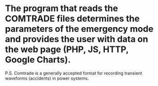 # The program that reads the COMTRADE files determines the parameters of the emergency mode and provides the user with data on the web page (PHP, JS, HTTP, Google Charts).
P.S. Comtrade is a generally accepted format for recording transient waveforms (accidents) in power systems.
